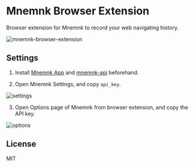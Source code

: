 # Mnemnk Browser Extension

Browser extension for Mnemnk to record your web navigating history.

![mnemnk-browser-extension](https://raw.githubusercontent.com/mnemnk/mnemnk-browser-extension/HEAD/doscs/assets/mnemnk-browser-extension.png)

## Settings

1. Install [Mnemnk App](https://github.com/mnemnk/mnemnk-app) and [mnemnk-api](https://github.com/mnemnk/mnemnk-api) beforehand.

2. Open Mnemnk Settings, and copy `api_key`.
   
![settings](https://raw.githubusercontent.com/mnemnk/mnemnk-browser-extension/HEAD/doscs/assets/mnemnk-app-settings.png)

3. Open Options page of Mnemnk from browser extension, and copy the API key.

![options](https://raw.githubusercontent.com/mnemnk/mnemnk-browser-extension/HEAD/doscs/assets/mnemnk-browser-extension-options.png)


## License

MIT
